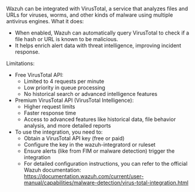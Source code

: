 Wazuh can be integrated with VirusTotal, a service that analyzes files and URLs for viruses, worms, and other kinds of malware using multiple antivirus engines.
What it does:
- When enabled, Wazuh can automatically query VirusTotal to check if a file hash or URL is known to be malicious.
- It helps enrich alert data with threat intelligence, improving incident response.

Limitations:
- Free VirusTotal API:
  * Limited to 4 requests per minute
  * Low priority in queue processing
  * No historical search or advanced intelligence features
- Premium VirusTotal API (VirusTotal Intelligence):
  * Higher request limits
  * Faster response time
  * Access to advanced features like historical data, file behavior analysis, and more detailed reports
- To use the integration, you need to:
  * Obtain a VirusTotal API key (free or paid)
  * Configure the key in the wazuh-integratord or ruleset
  * Ensure alerts (like from FIM or malware detection) trigger the integration
  * For detailed configuration instructions, you can refer to the official Wazuh documentation: https://documentation.wazuh.com/current/user-manual/capabilities/malware-detection/virus-total-integration.html 
